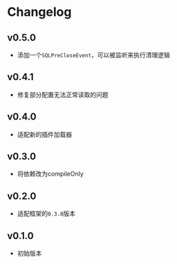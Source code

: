 # Changelog

## v0.5.0
- 添加一个`SQLPreCloseEvent`，可以被监听来执行清理逻辑

## v0.4.1
- 修复部分配置无法正常读取的问题

## v0.4.0
- 适配新的插件加载器

## v0.3.0
- 将依赖改为compileOnly

## v0.2.0
- 适配框架的`0.3.0`版本

## v0.1.0
- 初始版本